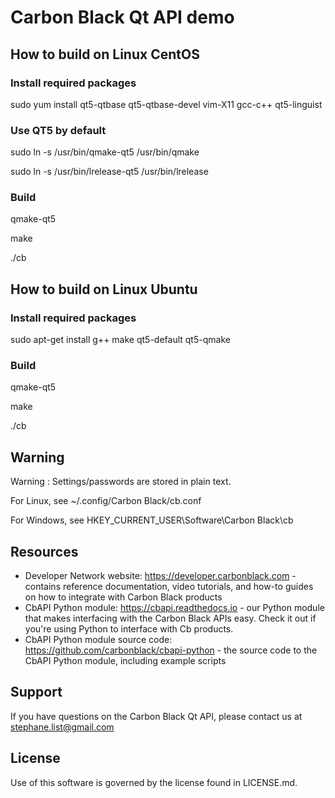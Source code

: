 # Carbon Black Qt API demo

## How to build on Linux CentOS

### Install required packages

sudo yum install qt5-qtbase qt5-qtbase-devel vim-X11 gcc-c++ qt5-linguist

### Use QT5 by default

sudo ln -s /usr/bin/qmake-qt5 /usr/bin/qmake

sudo ln -s /usr/bin/lrelease-qt5 /usr/bin/lrelease
 
### Build

qmake-qt5

make

./cb

## How to build on Linux Ubuntu

### Install required packages

sudo apt-get install g++ make qt5-default qt5-qmake

### Build

qmake-qt5

make

./cb

## Warning

Warning : Settings/passwords are stored in plain text.

For Linux, see ~/.config/Carbon Black/cb.conf

For Windows, see HKEY_CURRENT_USER\Software\Carbon Black\cb

## Resources

* Developer Network website: https://developer.carbonblack.com - contains reference documentation, video tutorials, and how-to guides on how to integrate with Carbon Black products
* CbAPI Python module: https://cbapi.readthedocs.io - our Python module that makes interfacing with the Carbon Black APIs easy. Check it out if you're using Python to interface with Cb products.
* CbAPI Python module source code: https://github.com/carbonblack/cbapi-python - the source code to the CbAPI Python module, including example scripts

## Support

If you have questions on the Carbon Black Qt API, please contact us at stephane.list@gmail.com

## License

Use of this software is governed by the license found in LICENSE.md.

